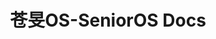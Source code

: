 ---
# https://vitepress.dev/reference/default-theme-home-page
layout: home

title: 苍旻OS-SeniorOS Docs
titleTemplate: SeniorOS 是运行在 mPython（掌控版）平台上的轻量级多文件操作系统，旨在致力于构建完整的 mPython 生态体验。

hero:
  name: "苍旻操作系统"
  text: "一个轻量，强大的 mPython 平台操作系统"
  tagline: All-Inclusive
  actions:
    - theme: brand
      text: 快速上手
      link: docs/initall
    - theme: alt
      text: 简介
      link: docs/intro
    - theme: alt
      text: Gitee
      link: https://gitee.com/can1425/mPython-SeniorOS
  image:
    src: /cover.png
    alt: 苍旻OS-SeniorOS

features:
  - icon: ⚡️
    title: 全面开源
    details: 基于 MulanPSL-2.0 协议开放源代码，去定制属于你自己的 SeniorOS
  - icon: 🖖
    title: 基于原生
    details: 以 mPy 原生字节码形式打包，保证系统稳定性和整洁性
  - icon: 🛠️
    title: 进步无限
    details: WIFI 预置进配置，创新网络插件......
---